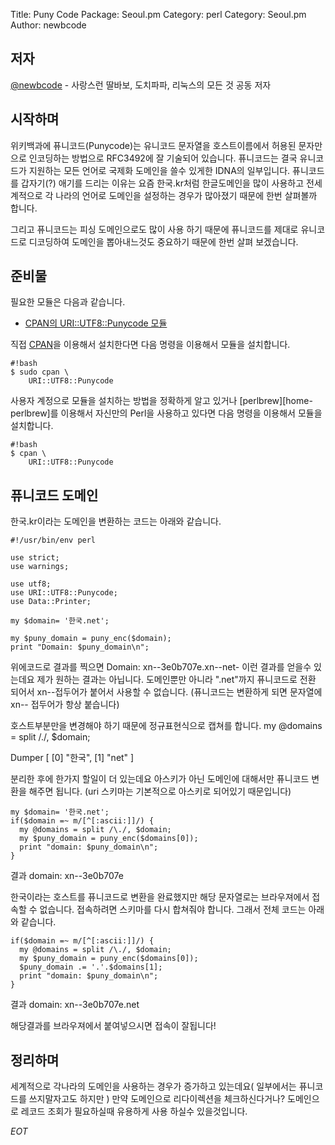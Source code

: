 Title:    Puny Code
Package:  Seoul.pm
Category: perl
Category: Seoul.pm
Author:   newbcode

저자
-----

[@newbcode][twitter-newbcode] -  사랑스런 딸바보, 도치파파, 리눅스의 모든 것 공동 저자


시작하며
---------
위키백과에 퓨니코드(Punycode)는 유니코드 문자열을 호스트이름에서 허용된 문자만으로 인코딩하는 방법으로 RFC3492에 잘 기술되어 있습니다.
퓨니코드는 결국 유니코드가 지원하는 모든 언어로 국제화 도메인을 쓸수 있게한 IDNA의 일부입니다.
퓨니코드를 갑자기(?) 애기를 드리는 이유는 요즘 한국.kr처럼 한글도메인을 많이 사용하고 전세계적으로 각 나라의 언어로 도메인을 설정하는 경우가 많아졌기 때문에
한번 살펴볼까 합니다.

그리고 퓨니코드는 피싱 도메인으로도 많이 사용 하기 때문에 퓨니코드를 제대로 유니코드로 디코딩하여 도메인을 뽑아내느것도 중요하기 때문에 한번 살펴 보겠습니다.



준비물
-------

필요한 모듈은 다음과 같습니다.

- [CPAN의 URI::UTF8::Punycode 모듈][cpan-uri-utf8-punycode]

직접 [CPAN][cpan]을 이용해서 설치한다면 다음 명령을 이용해서 모듈을 설치합니다.

    #!bash
    $ sudo cpan \
        URI::UTF8::Punycode

사용자 계정으로 모듈을 설치하는 방법을 정확하게 알고 있거나
[perlbrew][home-perlbrew]를 이용해서 자신만의 Perl을 사용하고 있다면
다음 명령을 이용해서 모듈을 설치합니다.

    #!bash
    $ cpan \
        URI::UTF8::Punycode


퓨니코드 도메인
----------

한국.kr이라는 도메인을 변환하는 코드는 아래와 같습니다.

    #!/usr/bin/env perl

    use strict;
    use warnings;

    use utf8;
    use URI::UTF8::Punycode;
    use Data::Printer;

    my $domain= '한국.net';

    my $puny_domain = puny_enc($domain);
    print "Domain: $puny_domain\n";


위에코드로 결과를 찍으면
Domain: xn--3e0b707e.xn--net- 이런 결과를 얻을수 있는데요
제가 원하는 결과는 아닙니다.
도메인뿐만 아니라 ".net"까지 퓨니코드로 전환 되어서 xn--접두어가 붙어서 사용할 수 없습니다.
(퓨니코드는 변환하게 되면 문자열에 xn-- 접두어가 항상 붙습니다)

호스트부분만을 변경해야 하기 때문에 정규표현식으로 캡쳐를 합니다.
my @domains = split /\./, $domain;

Dumper
    [
      [0] "한국",
      [1] "net"
    ]

분리한 후에 한가지 할일이 더 있는데요 아스키가 아닌 도메인에 대해서만 퓨니코드 변환을 해주면 됩니다.
(uri 스키마는 기본적으로 아스키로 되어있기 때문입니다)


    my $domain= '한국.net';
    if($domain =~ m/[^[:ascii:]]/) {
      my @domains = split /\./, $domain;
      my $puny_domain = puny_enc($domains[0]);
      print "domain: $puny_domain\n";
    }


결과
    domain: xn--3e0b707e

한국이라는 호스트를 퓨니코드로 변환을 완료했지만 해당 문자열로는 브라우져에서 접속할 수 없습니다.
접속하려면 스키마를 다시 합쳐줘야 합니다.
그래서 전체 코드는 아래와 같습니다.

    if($domain =~ m/[^[:ascii:]]/) {
      my @domains = split /\./, $domain;
      my $puny_domain = puny_enc($domains[0]);
      $puny_domain .= '.'.$domains[1];
      print "domain: $puny_domain\n";
    }


결과
    domain: xn--3e0b707e.net


해당결과를 브라우져에서 붙여넣으시면 접속이 잘됩니다!


정리하며
---------

세계적으로 각나라의 도메인을 사용하는 경우가 증가하고 있는데요( 일부에서는 퓨니코드를 쓰지말자고도 하지만 )
만약 도메인으로 리다이렉션을 체크하신다거나? 도메인으로 레코드 조회가 필요하실때
유용하게 사용 하실수 있을것입니다.

_EOT_


[cpan-uri-utf8-punycode]:   https://metacpan.org/pod/URI::UTF8::Punycode
[cpan]:                     http://www.cpan.org/
[twitter-newbcode]:         http://twitter.com/#!/newbcode
